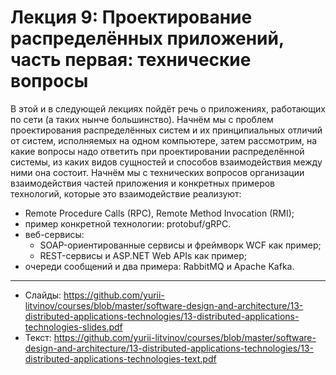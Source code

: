 # Лекция 9: Проектирование распределённых приложений, часть первая: технические вопросы

В этой и в следующей лекциях пойдёт речь о приложениях, работающих по сети (а таких нынче большинство). Начнём мы с проблем проектирования распределённых систем и их принципиальных отличий от систем, исполняемых на одном компьютере, затем рассмотрим, на какие вопросы надо ответить при проектировании распределённой системы, из каких видов сущностей и способов взаимодействия между ними она состоит. Начнём мы с технических вопросов организации взаимодействия частей приложения и конкретных примеров технологий, которые это взаимодействие реализуют:

- Remote Procedure Calls (RPC), Remote Method Invocation (RMI);
- пример конкретной технологии: protobuf/gRPC.
- веб-сервисы:
  - SOAP-ориентированные сервисы и фреймворк WCF как пример;
  - REST-сервисы и ASP.NET Web APIs как пример;
- очереди сообщений и два примера: RabbitMQ и Apache Kafka.

---

- Слайды: https://github.com/yurii-litvinov/courses/blob/master/software-design-and-architecture/13-distributed-applications-technologies/13-distributed-applications-technologies-slides.pdf
- Текст: https://github.com/yurii-litvinov/courses/blob/master/software-design-and-architecture/13-distributed-applications-technologies/13-distributed-applications-technologies-text.pdf